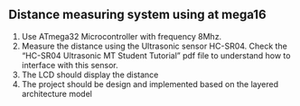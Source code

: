 ## Distance measuring system using at mega16 

1. Use ATmega32 Microcontroller with frequency 8Mhz.
2. Measure the distance using the Ultrasonic sensor HC-SR04. Check the “HC-SR04 
Ultrasonic MT Student Tutorial” pdf file to understand how to interface with this 
sensor.
3. The LCD should display the distance
4.  The project should be design and implemented based on the layered architecture 
model
